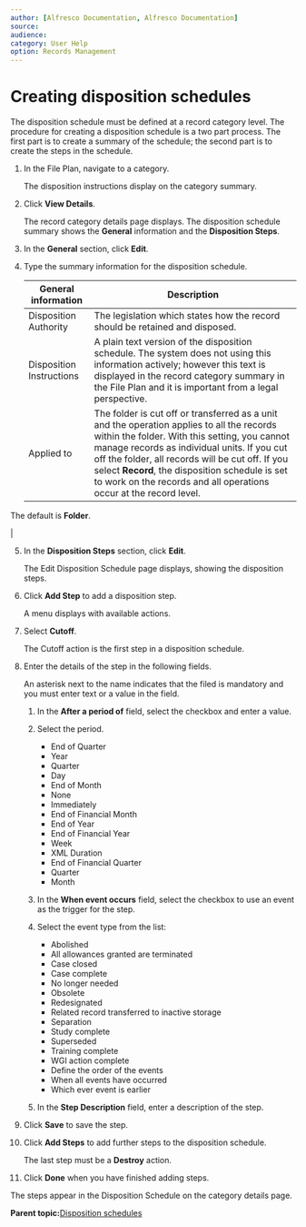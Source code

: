 ```yaml
---
author: [Alfresco Documentation, Alfresco Documentation]
source: 
audience: 
category: User Help
option: Records Management
---
```


# Creating disposition schedules

The disposition schedule must be defined at a record category level. The procedure for creating a disposition schedule is a two part process. The first part is to create a summary of the schedule; the second part is to create the steps in the schedule.

1.  In the File Plan, navigate to a category.

    The disposition instructions display on the category summary.

2.  Click **View Details**.

    The record category details page displays. The disposition schedule summary shows the **General** information and the **Disposition Steps**.

3.  In the **General** section, click **Edit**.

4.  Type the summary information for the disposition schedule.

    |General information|Description|
    |-------------------|-----------|
    |Disposition Authority|The legislation which states how the record should be retained and disposed.|
    |Disposition Instructions|A plain text version of the disposition schedule. The system does not using this information actively; however this text is displayed in the record category summary in the File Plan and it is important from a legal perspective.|
    |Applied to|The folder is cut off or transferred as a unit and the operation applies to all the records within the folder. With this setting, you cannot manage records as individual units. If you cut off the folder, all records will be cut off. If you select **Record**, the disposition schedule is set to work on the records and all operations occur at the record level.

The default is **Folder**.

|

5.  In the **Disposition Steps** section, click **Edit**.

    The Edit Disposition Schedule page displays, showing the disposition steps.

6.  Click **Add Step** to add a disposition step.

    A menu displays with available actions.

7.  Select **Cutoff**.

    The Cutoff action is the first step in a disposition schedule.

8.  Enter the details of the step in the following fields.

    An asterisk next to the name indicates that the filed is mandatory and you must enter text or a value in the field.

    1.  In the **After a period of** field, select the checkbox and enter a value.

    2.  Select the period.

        -   End of Quarter
        -   Year
        -   Quarter
        -   Day
        -   End of Month
        -   None
        -   Immediately
        -   End of Financial Month
        -   End of Year
        -   End of Financial Year
        -   Week
        -   XML Duration
        -   End of Financial Quarter
        -   Quarter
        -   Month
    3.  In the **When event occurs** field, select the checkbox to use an event as the trigger for the step.

    4.  Select the event type from the list:

        -   Abolished
        -   All allowances granted are terminated
        -   Case closed
        -   Case complete
        -   No longer needed
        -   Obsolete
        -   Redesignated
        -   Related record transferred to inactive storage
        -   Separation
        -   Study complete
        -   Superseded
        -   Training complete
        -   WGI action complete
        -   Define the order of the events
        -   When all events have occurred
        -   Which ever event is earlier
    5.  In the **Step Description** field, enter a description of the step.

9.  Click **Save** to save the step.

10. Click **Add Steps** to add further steps to the disposition schedule.

    The last step must be a **Destroy** action.

11. Click **Done** when you have finished adding steps.


The steps appear in the Disposition Schedule on the category details page.

**Parent topic:**[Disposition schedules](../concepts/rm-dispschedule.md)

